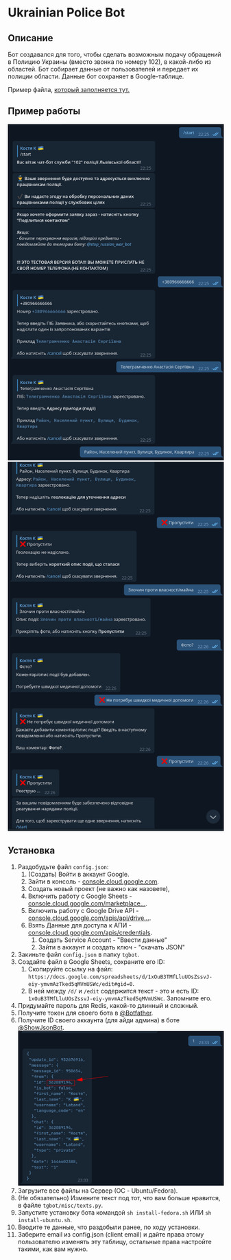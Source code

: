# Ukrainian Police Bot

## Описание
Бот создавался для того, чтобы сделать возможным подачу обращений в Полицию Украины (вместо звонка по номеру 102), в какой-либо из областей. 
Бот собирает данные от пользователей и передает их полиции области.
Данные бот сохраняет в Google-таблице.

Пример файла, [который заполняется тут.](https://docs.google.com/spreadsheets/d/1jVzM1VdnJ6s_3uT_YwG_0F2KQfZeba8c5mkEaz7CtJk/)

## Пример работы
![img.png](github/img1.png)
![img_1.png](github/img_1.png)

## Установка
1. Раздобудьте файл `config.json`:
   1. (Создать) Войти в аккаунт Google.
   2. Зайти в консоль - [console.cloud.google.com](https://console.cloud.google.com/).
   3. Создать новый проект (не важно как назовете),
   4. Включить работу с Google Sheets - [console.cloud.google.com/marketplace...](https://console.cloud.google.com/marketplace/product/google/sheets.googleapis.com?q=search&referrer=search).
   5. Включить работу с Google Drive API - [console.cloud.google.com/apis/api/drive...](https://console.cloud.google.com/apis/api/drive.googleapis.com/overview).
   6. Взять Данные для доступа к АПИ - [console.cloud.google.com/apis/credentials](https://console.cloud.google.com/apis/credentials).
       1. Создать Service Account - "Ввести данные"
       2. Зайти в аккаунт и создать ключ - "скачать JSON"
2. Закиньте файл `config.json` в папку `tgbot`.
3. Создайте файл в Google Sheets, сохраните его ID:
   1. Скопируйте ссылку на файл: `https://docs.google.com/spreadsheets/d/1xOuB3TMfLluUOsZssvJ-eiy-ymvmAzTked5qMVmUSWc/edit#gid=0`.
   2. В ней между `/d/` и `/edit` содержится текст - это и есть ID: `1xOuB3TMfLluUOsZssvJ-eiy-ymvmAzTked5qMVmUSWc`. Запомните его.
4. Придумайте пароль для Redis, какой-то длинный и сложный.
5. Получите токен для своего бота в [@Botfather](https://t.me/botfather).
6. Получите ID своего аккаунта (для айди админа) в боте [@ShowJsonBot](https://t.me/ShowJsonBot). ![img.png](github/img.png)
7. Загрузите все файлы на Сервер (ОС - Ubuntu/Fedora).
8. (Не обязательно) Измените текст под тот, что вам больше нравится, в файле `tgbot/misc/texts.py`.
9. Запустите установку бота командой `sh install-fedora.sh` ИЛИ `sh install-ubuntu.sh`.
10. Вводите те данные, что раздобыли ранее, по ходу установки.
11. Заберите email из config.json (client email) и дайте права этому пользователю изменять эту таблицу, остальные права настройте такими, как вам нужно.


